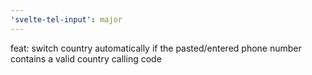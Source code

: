 ```yaml
---
'svelte-tel-input': major
---
```


feat: switch country automatically if the pasted/entered phone number contains a valid country calling code
